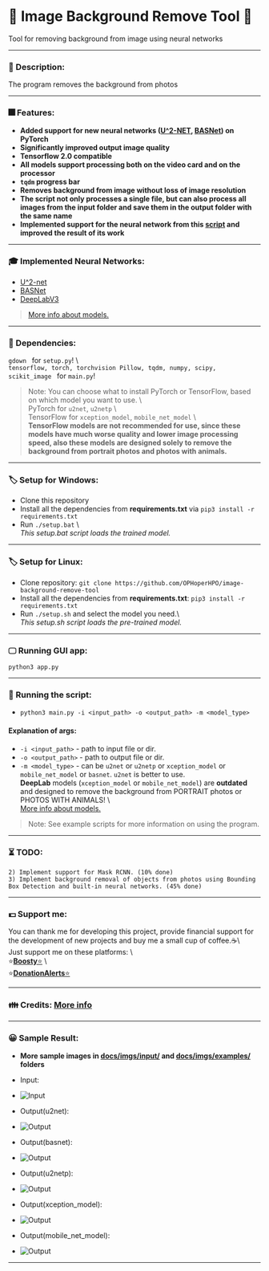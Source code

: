 
# 🥧 Image Background Remove Tool 🥧  
Tool for removing background from image using neural networks  
**********************************************************************  
### 📄 Description:  
The program removes the background from photos  
**********************************************************************  
### 🎆 Features:  
* **Added support for new neural networks ([U^2-NET](https://github.com/NathanUA/U-2-Net), [BASNet]((https://github.com/NathanUA/BASNet))) on PyTorch**  
* **Significantly improved output image quality**  
* __Tensorflow 2.0 compatible__  
* __All models support processing both on the video card and on the processor__  
* __```tqdm``` progress bar__
* __Removes background from image without loss of image resolution__  
*  __The script not only processes a single file, but can also process all images from the input folder and save them in the output folder with the same name__  
*  __Implemented support for the neural network from this [ script](https://github.com/susheelsk/image-background-removal) and improved the result of its work__  
**********************************************************************  
 ### 🎓 Implemented Neural Networks:
* [U^2-net](https://github.com/NathanUA/U-2-Net)
*  [BASNet](https://github.com/NathanUA/BASNet)
* [DeepLabV3](https://github.com/tensorflow/models/tree/master/research/deeplab)
 > [More info about models.](https://github.com/OPHoperHPO/image-background-remove-tool/blob/master/docs/MODELS.md)  
**********************************************************************  
### 🧷 Dependencies:  
```gdown ``` for `setup.py`! \  
```tensorflow, torch, torchvision Pillow, tqdm, numpy, scipy, scikit_image ``` for `main.py`!
> Note:  You can choose what to install PyTorch or TensorFlow, based on which model you want to use. \  
PyTorch for `u2net`, `u2netp` \  
TensorFlow for `xception_model`, `mobile_net_model` \  
**TensorFlow models are not recommended for use, since these models have much worse quality and lower image processing speed, also these models are designed solely to remove the background from portrait photos and photos with animals.**  
**********************************************************************  
### 🏷 Setup for Windows:  
* Clone this repository  
* Install all the dependencies from **requirements.txt** via ```pip3 install -r requirements.txt```  
* Run ```./setup.bat``` \  
_This setup.bat script loads the trained model._  
*********************************************************************
### 🏷 Setup for Linux:  
* Clone repository: ```git clone https://github.com/OPHoperHPO/image-background-remove-tool```  
* Install all the dependencies from **requirements.txt**: ```pip3 install -r requirements.txt```  
* Run ```./setup.sh``` and select the model you need.\  
_This setup.sh script loads the pre-trained model._  
**********************************************************************
### 🖵 Running GUI app:
```python3 app.py```
**********************************************************************  
### 🧰 Running the script:  
 * ```python3 main.py -i <input_path> -o <output_path> -m <model_type>```  
#### Explanation of args:  
 * `-i <input_path>` - path to input file or dir.  
 * `-o <output_path>` - path to output file or dir.  
 * `-m <model_type>` - can be `u2net` or `u2netp` or `xception_model` or `mobile_net_model` or `basnet`. `u2net` is better to use.   
__DeepLab__ models (`xception_model` or `mobile_net_model`) are __outdated__   
and designed to remove the background from PORTRAIT photos or PHOTOS WITH ANIMALS! \  
[More info about models.](https://github.com/OPHoperHPO/image-background-remove-tool/blob/master/docs/MODELS.md)  
 > Note:  See example scripts for more information on using the program.  
**********************************************************************  
### ⏳ TODO:  
```
2) Implement support for Mask RCNN. (10% done)
3) Implement background removal of objects from photos using Bounding Box Detection and built-in neural networks. (45% done) 
``` 
*********************************************************************
### 💵 Support me:  
  
You can thank me for developing this project, provide financial support for the development of new projects and buy me a small cup of coffee.☕\  
  Just support me on these platforms: \  
  ⭐[**Boosty**⭐](https://boosty.to/anodev) \  
  ⭐[**DonationAlerts**⭐](https://www.donationalerts.com/r/anodev_development)  
*********************************************************************
### 👪 Credits: [More info](https://github.com/OPHoperHPO/image-background-remove-tool/blob/master/docs/CREDITS.md) 

*********************************************************************
### 😀 Sample Result:  
* __More sample images in [docs/imgs/input/](https://github.com/OPHoperHPO/image-background-remove-tool/tree/master/docs/imgs/input) and [docs/imgs/examples/](https://github.com/OPHoperHPO/image-background-remove-tool/tree/master/docs/imgs/examples) folders__  
* Input:   
* ![Input](https://github.com/OPHoperHPO/image-background-remove-tool/blob/master/docs/imgs/input/4.jpg "Input")  
  
* Output(u2net):   
* ![Output](https://github.com/OPHoperHPO/image-background-remove-tool/blob/master/docs/imgs/examples/u2net/4.png "Output")
*  Output(basnet):   
* ![Output](https://github.com/OPHoperHPO/image-background-remove-tool/blob/master/docs/imgs/examples/basnet/4.png "Output")  
* Output(u2netp):   
* ![Output](https://github.com/OPHoperHPO/image-background-remove-tool/blob/master/docs/imgs/examples/u2netp/4.png "Output")  
* Output(xception_model):   
* ![Output](https://github.com/OPHoperHPO/image-background-remove-tool/blob/master/docs/imgs/examples/xception_model/4.png "Output")  
* Output(mobile_net_model):   
* ![Output](https://github.com/OPHoperHPO/image-background-remove-tool/blob/master/docs/imgs/examples/mobile_net_model/4.png "Output")  
**********************************************************************